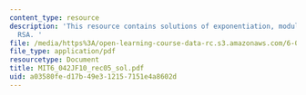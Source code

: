 ```yaml
---
content_type: resource
description: 'This resource contains solutions of exponentiation, modular arithmetic,
  RSA. '
file: /media/https%3A/open-learning-course-data-rc.s3.amazonaws.com/6-042j-mathematics-for-computer-science-fall-2010/a03580fed17b49e312157151e4a8602d_MIT6_042JF10_rec05_sol.pdf
file_type: application/pdf
resourcetype: Document
title: MIT6_042JF10_rec05_sol.pdf
uid: a03580fe-d17b-49e3-1215-7151e4a8602d
---
```

